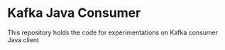 # Kafka Java Consumer
This repository holds the code for experimentations on Kafka consumer Java client

